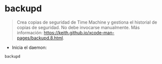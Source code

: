 # backupd

> Crea copias de seguridad de Time Machine y gestiona el historial de copias de seguridad.
> No debe invocarse manualmente.
> Más información: <https://keith.github.io/xcode-man-pages/backupd.8.html>.

- Inicia el daemon:

`backupd`
